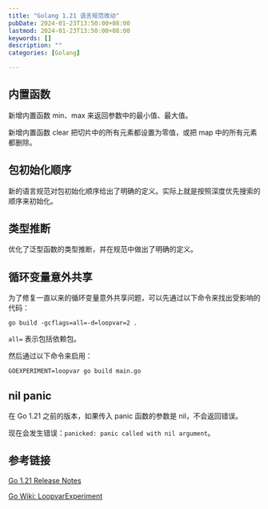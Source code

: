 ```yaml
---
title: "Golang 1.21 语言规范改动"
pubDate: 2024-01-23T13:50:00+08:00
lastmod: 2024-01-23T13:50:00+08:00
keywords: []
description: ""
categories: [Golang]

---
```


## 内置函数

新增内置函数 min、max 来返回参数中的最小值、最大值。

新增内置函数 clear 把切片中的所有元素都设置为零值，或把 map 中的所有元素都删除。

## 包初始化顺序

新的语言规范对包初始化顺序给出了明确的定义。实际上就是按照深度优先搜索的顺序来初始化。

## 类型推断

优化了泛型函数的类型推断，并在规范中做出了明确的定义。

## 循环变量意外共享

为了修复一直以来的循环变量意外共享问题，可以先通过以下命令来找出受影响的代码：

```shell
go build -gcflags=all=-d=loopvar=2 .
```

`all=` 表示包括依赖包。

然后通过以下命令来启用：

```shell
GOEXPERIMENT=loopvar go build main.go
```

## nil panic

在 Go 1.21 之前的版本，如果传入 panic 函数的参数是 nil，不会返回错误。

现在会发生错误：`panicked: panic called with nil argument`。

## 参考链接

[Go 1.21 Release Notes](https://go.dev/doc/go1.21#language "Go 1.21 Release Notes")

[Go Wiki: LoopvarExperiment](https://go.dev/wiki/LoopvarExperiment "Go Wiki: LoopvarExperiment")